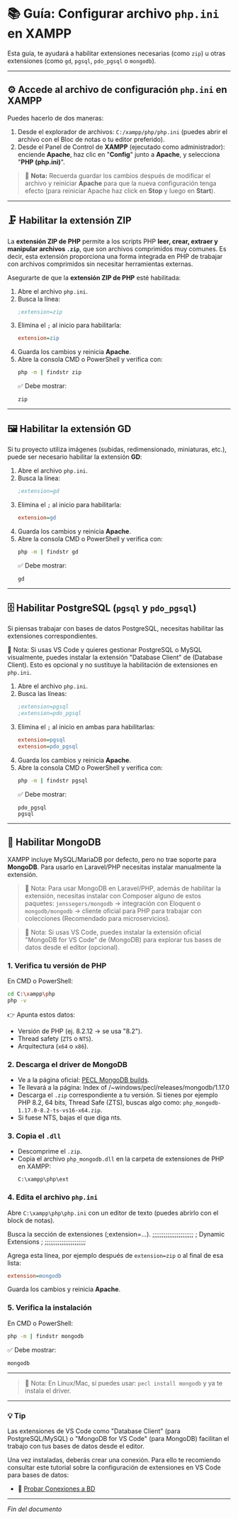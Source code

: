# 📚 Guía: Configurar archivo `php.ini` en XAMPP

Esta guía, te ayudará a habilitar extensiones necesarias (como `zip`) u otras extensiones (como `gd`, `pgsql`, `pdo_pgsql` o `mongodb`).

---

## ⚙️ Accede al archivo de configuración `php.ini` en XAMPP

Puedes hacerlo de dos maneras:

1. Desde el explorador de archivos: `C:/xampp/php/php.ini` (puedes abrir el archivo con el Bloc de notas o tu editor preferido).
2. Desde el Panel de Control de **XAMPP** (ejecutado como administrador): enciende **Apache**, haz clic en "**Config**" junto a **Apache**, y selecciona "**PHP (php.ini)**".

> 🔹 **Nota:** Recuerda guardar los cambios después de modificar el archivo y reiniciar **Apache** para que la nueva configuración tenga efecto (para reiniciar Apache haz click en **Stop** y luego en **Start**).

---

## 🗜️ Habilitar la extensión ZIP

La **extensión ZIP de PHP** permite a los scripts PHP **leer, crear, extraer y manipular archivos `.zip`**, que son archivos comprimidos muy comunes. Es decir, esta extensión proporciona una forma integrada en PHP de trabajar con archivos comprimidos sin necesitar herramientas externas.

Asegurarte de que la **extensión ZIP de PHP** esté habilitada: 

1. Abre el archivo `php.ini`.  
2. Busca la línea:  
   ```ini
   ;extension=zip
   ```  
3. Elimina el `;` al inicio para habilitarla:  
   ```ini
   extension=zip
   ```  
4. Guarda los cambios y reinicia **Apache**.  
5. Abre la consola CMD o PowerShell y verifica con:  
   ```bash
   php -m | findstr zip
   ```
   ✅ Debe mostrar:  
   ```
   zip
   ```

---

## 🖼️ Habilitar la extensión GD

Si tu proyecto utiliza imágenes (subidas, redimensionado, miniaturas, etc.), puede ser necesario habilitar la extensión **GD**:

1. Abre el archivo `php.ini`.  
2. Busca la línea:  
   ```ini
   ;extension=gd
   ```  
3. Elimina el `;` al inicio para habilitarla:   
   ```ini
   extension=gd
   ```  
4. Guarda los cambios y reinicia **Apache**.  
5. Abre la consola CMD o PowerShell y verifica con:  
   ```bash
   php -m | findstr gd
   ```
   ✅ Debe mostrar:  
   ```
   gd
   ```

---

## 🗄️ Habilitar PostgreSQL (`pgsql` y `pdo_pgsql`)

Si piensas trabajar con bases de datos PostgreSQL, necesitas habilitar las extensiones correspondientes.

🔹 Nota: Si usas VS Code y quieres gestionar PostgreSQL o MySQL visualmente, puedes instalar la extensión "Database Client" de (Database Client). Esto es opcional y no sustituye la habilitación de extensiones en `php.ini`.

1. Abre el archivo `php.ini`.  
2. Busca las líneas:  
   ```ini
   ;extension=pgsql
   ;extension=pdo_pgsql
   ```  
3. Elimina el `;` al inicio en ambas para habilitarlas:  
   ```ini
   extension=pgsql
   extension=pdo_pgsql
   ```  
4. Guarda los cambios y reinicia **Apache**.  
5. Abre la consola CMD o PowerShell y verifica con:  
   ```bash
   php -m | findstr pgsql
   ```
   ✅ Debe mostrar:  
   ```
   pdo_pgsql
   pgsql
   ```

---

## 🍃 Habilitar MongoDB

XAMPP incluye MySQL/MariaDB por defecto, pero no trae soporte para **MongoDB**. Para usarlo en Laravel/PHP necesitas instalar manualmente la extensión.

> 🔹 Nota: Para usar MongoDB en Laravel/PHP, además de habilitar la extensión, necesitas instalar con Composer alguno de estos paquetes: `jenssegers/mongodb` → integración con Eloquent o `mongodb/mongodb` → cliente oficial para PHP para trabajar con colecciones (Recomendado para microservicios).

> 🔹 Nota: Si usas VS Code, puedes instalar la extensión oficial "MongoDB for VS Code" de (MongoDB) para explorar tus bases de datos desde el editor (opcional).

### 1. Verifica tu versión de PHP

En CMD o PowerShell:  
```bash
cd C:\xampp\php
php -v
```
👉 Apunta estos datos:  
- Versión de PHP (ej. 8.2.12 → se usa "8.2").  
- Thread safety (`ZTS` o `NTS`).  
- Arquitectura (`x64` o `x86`).

### 2. Descarga el driver de MongoDB

- Ve a la página oficial: [PECL MongoDB builds](https://downloads.php.net/~windows/pecl/releases/mongodb/1.17.0/?utm_source=chatgpt.com).  
- Te llevará a la página: Index of /~windows/pecl/releases/mongodb/1.17.0
- Descarga el `.zip` correspondiente a tu versión. Si tienes por ejemplo PHP 8.2, 64 bits, Thread Safe (ZTS), buscas algo como: `php_mongodb-1.17.0-8.2-ts-vs16-x64.zip`.
- Si fuese NTS, bajas el que diga nts.

### 3. Copia el `.dll`

- Descomprime el `.zip`.
- Copia el archivo `php_mongodb.dll` en la carpeta de extensiones de PHP en XAMPP:  
  ```
  C:\xampp\php\ext
  ```

### 4. Edita el archivo `php.ini`

Abre `C:\xampp\php\php.ini` con un editor de texto (puedes abrirlo con el block de notas).

Busca la sección de extensiones (;extension=...).
;;;;;;;;;;;;;;;;;;;;;;
; Dynamic Extensions ;
;;;;;;;;;;;;;;;;;;;;;;

Agrega esta línea, por ejemplo después de `extension=zip` o al final de esa lista:  
```ini
extension=mongodb
```
Guarda los cambios y reinicia **Apache**. 

### 5. Verifica la instalación

En CMD o PowerShell:  
```bash
php -m | findstr mongodb
```  
✅ Debe mostrar:  
```
mongodb
```

---

> 🔹 Nota: En Linux/Mac, sí puedes usar: `pecl install mongodb` y ya te instala el driver.

---

### 💡 Tip

Las extensiones de VS Code como "Database Client" (para PostgreSQL/MySQL) o "MongoDB for VS Code" (para MongoDB) facilitan el trabajo con tus bases de datos desde el editor.

Una vez instaladas, deberás crear una conexión. Para ello te recomiendo consultar este tutorial sobre la configuración de extensiones en VS Code para bases de datos:

- 📄 [Probar Conexiones a BD](https://youtu.be/ekM3S2DX19k?list=PLlerKZbEcUVR6lPYQcFb77CsJVPZpWyFK)

---

*Fin del documento*
